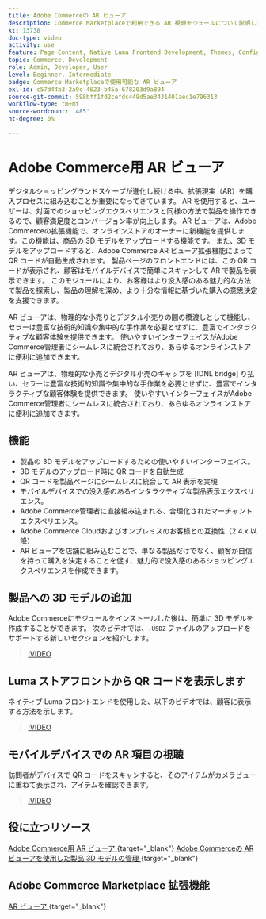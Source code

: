 ```yaml
---
title: Adobe Commerceの AR ビューア
description: Commerce Marketplaceで利用できる AR 視聴モジュールについて説明します。
kt: 13738
doc-type: video
activity: use
feature: Page Content, Native Luma Frontend Development, Themes, Configuration
topic: Commerce, Development
role: Admin, Developer, User
level: Beginner, Intermediate
badge: Commerce Marketplaceで使用可能な AR ビューア
exl-id: c57d44b3-2a9c-4623-b45a-678203d9a894
source-git-commit: 598bff1fd2cefdc449d5ae3431401aec1e796313
workflow-type: tm+mt
source-wordcount: '485'
ht-degree: 0%

---
```


# Adobe Commerce用 AR ビューア

デジタルショッピングランドスケープが進化し続ける中、拡張現実（AR）を購入プロセスに組み込むことが重要になってきています。 AR を使用すると、ユーザーは、対面でのショッピングエクスペリエンスと同様の方法で製品を操作できるので、顧客満足度とコンバージョン率が向上します。
AR ビューアは、Adobe Commerceの拡張機能で、オンラインストアのオーナーに新機能を提供します。この機能は、商品の 3D モデルをアップロードする機能です。 また、3D モデルをアップロードすると、Adobe Commerce AR ビューア拡張機能によって QR コードが自動生成されます。 製品ページのフロントエンドには、この QR コードが表示され、顧客はモバイルデバイスで簡単にスキャンして AR で製品を表示できます。 このモジュールにより、お客様はより没入感のある魅力的な方法で製品を探索し、製品の理解を深め、より十分な情報に基づいた購入の意思決定を支援できます。

AR ビューアは、物理的な小売りとデジタル小売りの間の橋渡しとして機能し、セラーは豊富な技術的知識や集中的な手作業を必要とせずに、豊富でインタラクティブな顧客体験を提供できます。 使いやすいインターフェイスがAdobe Commerce管理者にシームレスに統合されており、あらゆるオンラインストアに便利に追加できます。

AR ビューアは、物理的な小売とデジタル小売のギャップを [!DNL bridge] り払い、セラーは豊富な技術的知識や集中的な手作業を必要とせずに、豊富でインタラクティブな顧客体験を提供できます。 使いやすいインターフェイスがAdobe Commerce管理者にシームレスに統合されており、あらゆるオンラインストアに便利に追加できます。

## 機能

- 製品の 3D モデルをアップロードするための使いやすいインターフェイス。
- 3D モデルのアップロード時に QR コードを自動生成
- QR コードを製品ページにシームレスに統合して AR 表示を実現
- モバイルデバイスでの没入感のあるインタラクティブな製品表示エクスペリエンス。
- Adobe Commerce管理者に直接組み込まれる、合理化されたマーチャントエクスペリエンス。
- Adobe Commerce Cloudおよびオンプレミスのお客様との互換性（2.4.x 以降）
- AR ビューアを店舗に組み込むことで、単なる製品だけでなく、顧客が自信を持って購入を決定することを促す、魅力的で没入感のあるショッピングエクスペリエンスを作成できます。

## 製品への 3D モデルの追加

Adobe Commerceにモジュールをインストールした後は、簡単に 3D モデルを作成することができます。
次のビデオでは、`.USDZ` ファイルのアップロードをサポートする新しいセクションを紹介します。

>[!VIDEO](https://video.tv.adobe.com/v/3422370?learn=on)

## Luma ストアフロントから QR コードを表示します

ネイティブ Luma フロントエンドを使用した、以下のビデオでは、顧客に表示する方法を示します。

>[!VIDEO](https://video.tv.adobe.com/v/3422371?learn=on)

## モバイルデバイスでの AR 項目の視聴

訪問者がデバイスで QR コードをスキャンすると、そのアイテムがカメラビューに重ねて表示され、アイテムを確認できます。

>[!VIDEO](https://video.tv.adobe.com/v/3422372?learn=on)

## 役に立つリソース

[Adobe Commerce用 AR ビューア ](https://experienceleague.adobe.com/docs/commerce-admin/catalog/products/digital-assets/product-3d-model/ar-viewer-overview.html?lang=ja){target="_blank"}
[Adobe Commerceの AR ビューアを使用した製品 3D モデルの管理 ](https://experienceleague.adobe.com/docs/commerce-admin/catalog/products/digital-assets/product-3d-model/ar-viewer-setup.html?lang=ja){target="_blank"}

## Adobe Commerce Marketplace 拡張機能

[AR ビューア ](https://commercemarketplace.adobe.com/magento-module-arviewer.html){target="_blank"}

